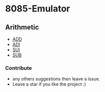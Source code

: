 # 8085-Emulator

## Arithmetic
-  <a href="https://www.tutorialspoint.com/instruction-type-add-r-in-8085-microprocessor">ADD</a>
-  <a href="https://www.tutorialspoint.com/instruction-type-adi-d8-in-8085-microprocessor#:~:text=In%208085%20Instruction%20set%2C%20ADI,immediate%20data%20to%20the%20Accumulator.&text=It%20occupies%202%2DBytes%20in,affected%20based%20on%20the%20result.">ADI</a>
-  <a href="https://www.tutorialspoint.com/instruction-type-sui-d8-in-8085-microprocessor">SUI</a>
-  <a href="https://www.tutorialspoint.com/instruction-type-sub-r-in-8085-microprocessor">SUB</a>

### Contribute

- any others suggestions then leave a issue.
- Leave a star if you like the project :)
